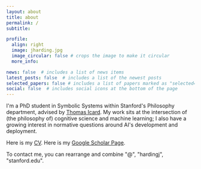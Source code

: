 ```yaml
---
layout: about
title: about
permalink: /
subtitle: 

profile:
  align: right
  image: jharding.jpg
  image_circular: false # crops the image to make it circular
  more_info: 

news: false  # includes a list of news items
latest_posts: false  # includes a list of the newest posts
selected_papers: false # includes a list of papers marked as "selected={true}"
social: false  # includes social icons at the bottom of the page
---
```


I'm a PhD student in Symbolic Systems within Stanford's Philosophy department, advised by [Thomas Icard](https://web.stanford.edu/~icard/). My work sits at the intersection of (the philosophy of) cognitive science and machine learning; I also have a growing interest in normative questions around AI's development and deployment.

Here is my [CV](assets/pdf/Harding_CV.pdf). Here is my [Google Scholar Page](https://scholar.google.com/citations?user=VzPtr7EAAAAJ&hl=en).

To contact me, you can rearrange and combine "@", "hardingj", "stanford.edu".
